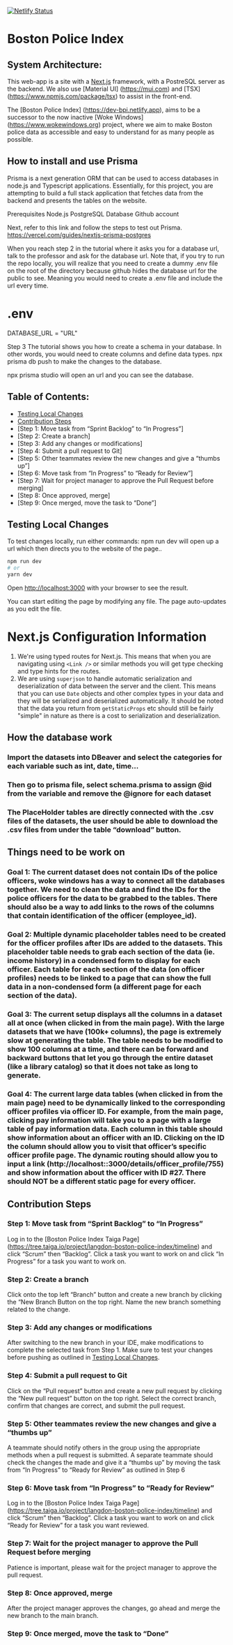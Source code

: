 [![Netlify Status](https://api.netlify.com/api/v1/badges/168b2ed1-4784-4179-b85b-84a67618a35e/deploy-status)](https://app.netlify.com/sites/dev-bpi/deploys)

# Boston Police Index

## System Architecture:

This web-app is a site with a [Next.js](https://nextjs.org/) framework, with a PostreSQL server as the backend. We also use [Material UI] (https://mui.com) and [TSX] (https://www.npmjs.com/package/tsx) to assist in the front-end.

The [Boston Police Index] (https://dev-bpi.netlify.app), aims to be a successor to the now inactive [Woke Windows] (https://www.wokewindows.org) project, where we aim to make Boston police data as accessible and easy to understand for as many people as possible.

## How to install and use Prisma

Prisma is a next generation ORM that can be used to access databases in node.js and Typescript applications. Essentially, for this project, you are attempting to build a full stack application that fetches data from the backend and presents the tables on the website.

Prerequisites
Node.js
PostgreSQL Database
Github account

Next, refer to this link and follow the steps to test out Prisma.
https://vercel.com/guides/nextjs-prisma-postgres

When you reach step 2 in the tutorial where it asks you for a database url, talk to the professor and ask for the database url.
Note that, if you try to run the repo locally, you will realize that you need to create a dummy .env file on the root of the directory because github hides the database url for the public to see. Meaning you would need to create a .env file and include the url every time.

# .env

DATABASE_URL = "URL"

Step 3
The tutorial shows you how to create a schema in your database. In other words, you would need to create columns and define data types.
npx prisma db push to make the changes to the database.

npx prisma studio will open an url and you can see the database.

## Table of Contents:

- [Testing Local Changes](#testing-local-changes)
- [Contribution Steps](#contribution-steps)
- [Step 1: Move task from “Sprint Backlog” to “In Progress”]
- [Step 2: Create a branch]
- [Step 3: Add any changes or modifications]
- [Step 4: Submit a pull request to Git]
- [Step 5: Other teammates review the new changes and give a “thumbs up”]
- [Step 6: Move task from “In Progress” to “Ready for Review”]
- [Step 7: Wait for project manager to approve the Pull Request before merging]
- [Step 8: Once approved, merge]
- [Step 9: Once merged, move the task to “Done”]

## Testing Local Changes

To test changes locally, run either commands:
npm run dev will open up a url which then directs you to the website of the page..

```bash
npm run dev
# or
yarn dev
```

Open [http://localhost:3000](http://localhost:3000) with your browser to see the result.

You can start editing the page by modifying any file. The page auto-updates as you edit the file.

# Next.js Configuration Information

1. We're using typed routes for Next.js. This means that when you are navigating using `<Link />` or similar methods you will get type checking and type hints for the routes.
2. We are using `superjson` to handle automatic serialization and deserialization of data between the server and the client. This means that you can use `Date` objects and other complex types in your data and they will be serialized and deserialized automatically. It should be noted that the data you return from `getStaticProps` etc should still be fairly "simple" in nature as there is a cost to serialization and deserialization.

## How the database work

### Import the datasets into DBeaver and select the categories for each variable such as int, date, time…

### Then go to prisma file, select schema.prisma to assign @id from the variable and remove the @ignore for each dataset

### The PlaceHolder tables are directly connected with the .csv files of the datasets, the user should be able to download the .csv files from under the table “download” button.

## Things need to be work on

### Goal 1: The current dataset does not contain IDs of the police officers, woke windows has a way to connect all the databases together. We need to clean the data and find the IDs for the police officers for the data to be grabbed to the tables. There should also be a way to add links to the rows of the columns that contain identification of the officer (employee_id).

### Goal 2: Multiple dynamic placeholder tables need to be created for the officer profiles after IDs are added to the datasets. This placeholder table needs to grab each section of the data (ie. income history) in a condensed form to display for each officer. Each table for each section of the data (on officer profiles) needs to be linked to a page that can show the full data in a non-condensed form (a different page for each section of the data).

### Goal 3: The current setup displays all the columns in a dataset all at once (when clicked in from the main page). With the large datasets that we have (100k+ columns), the page is extremely slow at generating the table. The table needs to be modified to show 100 columns at a time, and there can be forward and backward buttons that let you go through the entire dataset (like a library catalog) so that it does not take as long to generate.

### Goal 4: The current large data tables (when clicked in from the main page) need to be dynamically linked to the corresponding officer profiles via officer ID. For example, from the main page, clicking pay information will take you to a page with a large table of pay information data. Each column in this table should show information about an officer with an ID. Clicking on the ID the column should allow you to visit that officer’s specific officer profile page. The dynamic routing should allow you to input a link (http://localhost::3000/details/officer_profile/755) and show information about the officer with ID #27. There should NOT be a different static page for every officer.

## Contribution Steps

### Step 1: Move task from “Sprint Backlog” to “In Progress”

Log in to the [Boston Police Index Taiga Page] (https://tree.taiga.io/project/langdon-boston-police-index/timeline) and click “Scrum” then “Backlog”. Click a task you want to work on and click “In Progress” for a task you want to work on.

### Step 2: Create a branch

Click onto the top left “Branch” button and create a new branch by clicking the “New Branch Button on the top right. Name the new branch something related to the change.

### Step 3: Add any changes or modifications

After switching to the new branch in your IDE, make modifications to complete the selected task from Step 1. Make sure to test your changes before pushing as outlined in [Testing Local Changes](#testing-local-changes).

### Step 4: Submit a pull request to Git

Click on the “Pull request” button and create a new pull request by clicking the “New pull request” button on the top right. Select the correct branch, confirm that changes are correct, and submit the pull request.

### Step 5: Other teammates review the new changes and give a “thumbs up”

A teammate should notify others in the group using the appropriate methods when a pull request is submitted. A separate teammate should check the changes the made and give it a “thumbs up” by moving the task from “In Progress” to “Ready for Review” as outlined in Step 6

### Step 6: Move task from “In Progress” to “Ready for Review”

Log in to the [Boston Police Index Taiga Page] (https://tree.taiga.io/project/langdon-boston-police-index/timeline) and click “Scrum” then “Backlog”. Click a task you want to work on and click “Ready for Review” for a task you want reviewed.

### Step 7: Wait for the project manager to approve the Pull Request before merging

Patience is important, please wait for the project manager to approve the pull request.

### Step 8: Once approved, merge

After the project manager approves the changes, go ahead and merge the new branch to the main branch.

### Step 9: Once merged, move the task to “Done”
